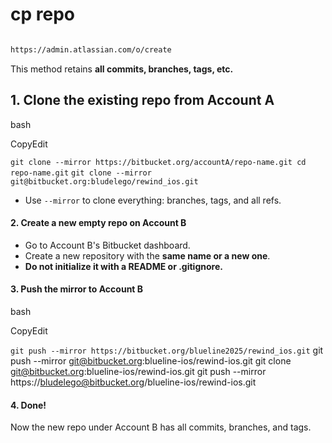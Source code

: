 # cp repo

```bash

https://admin.atlassian.com/o/create
```

This method retains **all commits, branches, tags, etc.**

## 1\. **Clone the existing repo from Account A**

bash

CopyEdit

`git clone --mirror https://bitbucket.org/accountA/repo-name.git cd repo-name.git`
`git clone --mirror git@bitbucket.org:bludelego/rewind_ios.git`

- Use `--mirror` to clone everything: branches, tags, and all refs.

#### 2\. **Create a new empty repo on Account B**

- Go to Account B's Bitbucket dashboard.
- Create a new repository with the **same name or a new one**.
- **Do not initialize it with a README or .gitignore.**

#### 3\. **Push the mirror to Account B**

bash

CopyEdit

`git push --mirror https://bitbucket.org/blueline2025/rewind_ios.git`
git push --mirror git@bitbucket.org:blueline-ios/rewind-ios.git
git clone git@bitbucket.org:blueline-ios/rewind-ios.git
git push --mirror https://bludelego@bitbucket.org/blueline-ios/rewind-ios.git

#### 4\. **Done!**

Now the new repo under Account B has all commits, branches, and tags.
